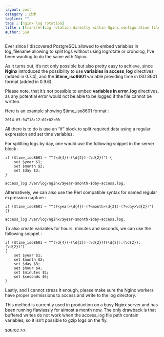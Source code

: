 ```yaml
---
layout: post
category : 技术
tagline: ""
tags : [nginx log rotation]
title : [transfer]Log rotation directly within Nginx configuration file
author: SSH
---
```



Ever since I discovered PostgreSQL allowed to embed variables in log_filename allowing to split logs without using logrotate or cronolog, I’ve been wanting to do the same with Nginx.

As it turns out, it’s not only possible but also pretty easy to achieve, since **Nginx** introduced the possibility to use **variables in access_log** directives (added in 0.7.4), and the **$time_iso8601** variable providing time in ISO 8601 format (added in 0.9.6).

Please note, that it’s not possible to embed **variables in error_log** directives, as any potential error would not be able to be logged if the file cannot be written.

Here is an example showing $time_iso8601 format :

    2014-05-04T18:12:02+02:00

All there is to do is use an “if” block to split required data using a regular expression and set time variables.

For splitting logs by day, one would use the following snippet in the server block :

    if ($time_iso8601 ~ "^(\d{4})-(\d{2})-(\d{2})") {
        set $year $1;
        set $month $2;
        set $day $3;
    }
    
    access_log /var/log/nginx/$year-$month-$day-access.log;

Alternatively, we can also use the Perl compatible syntax for named regular expression capture :

    if ($time_iso8601 ~ "^(?<year>\d{4})-(?<month>\d{2})-(?<day>\d{2})") {}
    
    access_log /var/log/nginx/$year-$month-$day-access.log;

To also create variables for hours, minutes and seconds, we can use the following snippet :

    if ($time_iso8601 ~ "^(\d{4})-(\d{2})-(\d{2})T(\d{2}):(\d{2}):(\d{2})")
    {
        set $year $1;
        set $month $2;
        set $day $3;
        set $hour $4;
        set $minutes $5;
        set $seconds $6;
    }

Lastly, and I cannot stress it enough, please make sure the Nginx workers have proper permissions to access and write to the log directory.

This method is currently used in production on a busy Nginx server and has been running flawlessly for almost a month now. The only drawback is that buffered writes do not work when the access_log file path contain variables, so it isn’t possible to gzip logs on the fly.

[source >>](http://www.cambus.net/log-rotation-directly-within-nginx-configuration-file/)